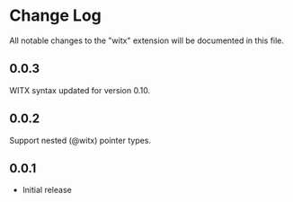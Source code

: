 # Change Log

All notable changes to the "witx" extension will be documented in this file.

## 0.0.3

WITX syntax updated for version 0.10.

## 0.0.2

Support nested (@witx) pointer types.

## 0.0.1

- Initial release
